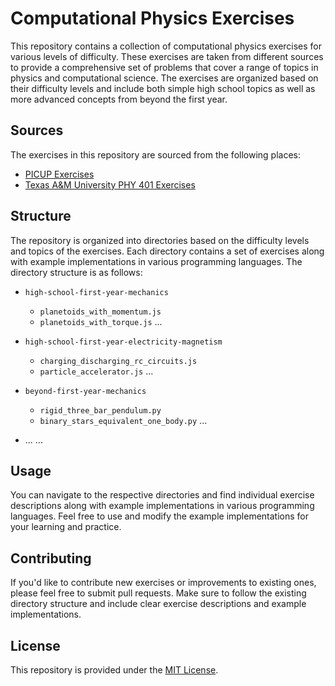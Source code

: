 # Computational Physics Exercises

This repository contains a collection of computational physics exercises for various levels of difficulty. These exercises are taken from different sources to provide a comprehensive set of problems that cover a range of topics in physics and computational science. The exercises are organized based on their difficulty levels and include both simple high school topics as well as more advanced concepts from beyond the first year.

## Sources

The exercises in this repository are sourced from the following places:
- [PICUP Exercises](https://www.compadre.org/PICUP/exercises/?EA=Standard,Specialized)
- [Texas A&M University PHY 401 Exercises](https://cyclotron.tamu.edu/rapp/401/phy401f06.html)

## Structure

The repository is organized into directories based on the difficulty levels and topics of the exercises. Each directory contains a set of exercises along with example implementations in various programming languages. The directory structure is as follows:

- `high-school-first-year-mechanics`
  - `planetoids_with_momentum.js`
  - `planetoids_with_torque.js`
  ...

- `high-school-first-year-electricity-magnetism`
  - `charging_discharging_rc_circuits.js`
  - `particle_accelerator.js`
  ...

- `beyond-first-year-mechanics`
  - `rigid_three_bar_pendulum.py`
  - `binary_stars_equivalent_one_body.py`
  ...

- ...
  ...

## Usage

You can navigate to the respective directories and find individual exercise descriptions along with example implementations in various programming languages. Feel free to use and modify the example implementations for your learning and practice.

## Contributing

If you'd like to contribute new exercises or improvements to existing ones, please feel free to submit pull requests. Make sure to follow the existing directory structure and include clear exercise descriptions and example implementations.

## License

This repository is provided under the [MIT License](LICENSE).


